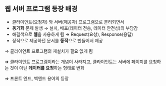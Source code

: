 ## 웹 서버 프로그램 등장 배경

- 클라이언트(요청자) 와 서버(제공자) 프로그램으로 분리되면서
- **동기화** 문제 발생 → 설치, 배포(데이터 전송, 데이터 안전성)의 부담감
- 해결책으로 **웹**을 사용하게 됨 → Request(요청), Response(응답)
- 정적으로 제공하던 문서를 **동적**으로 만들어서 제공

⇒ 클라이언트 프로그램의 재설치가 필요 없게 됨

⇒ 클라이언트 프로그램이라는 개념이 사라지고, 클라이언트는 서버에 페이지를 요청하는 것이 아닌 **데이터를 요청**하는 형태로 변화

⇒ 프론트 엔드, 백엔드 용어의 등장